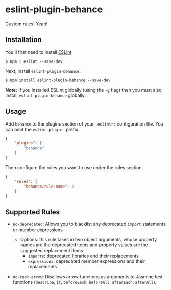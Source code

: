 # eslint-plugin-behance

Custom rules! Yeah!

## Installation

You'll first need to install [ESLint](http://eslint.org):

```
$ npm i eslint --save-dev
```

Next, install `eslint-plugin-behance`:

```
$ npm install eslint-plugin-behance --save-dev
```

**Note:** If you installed ESLint globally (using the `-g` flag) then you must also install `eslint-plugin-behance` globally.

## Usage

Add `behance` to the plugins section of your `.eslintrc` configuration file. You can omit the `eslint-plugin-` prefix:

```json
{
    "plugins": [
        "behance"
    ]
}
```


Then configure the rules you want to use under the rules section.

```json
{
    "rules": {
        "behance/rule-name": 2
    }
}
```

## Supported Rules

* `no-deprecated`: Allows you to blacklist any deprecated `import` statements or member expressions
  * Options: this rule takes in two object arguments, whose property names are the deprecated items and property values are the suggested replacement items
    * `imports`: deprecated libraries and their replacements
    * `expressions`: deprecated member expressions and their replacements

* `no-test-arrow`: Disallows arrow functions as arguments to Jasmine test functions (`describe`, `it`, `beforeEach`, `beforeAll`, `afterEach`, `afterAll`).


